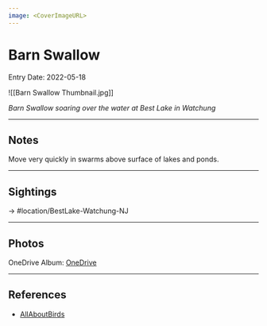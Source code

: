 ```yaml
---
image: <CoverImageURL>
---
```


# Barn Swallow
Entry Date: 2022-05-18

![[Barn Swallow Thumbnail.jpg]]

*Barn Swallow soaring over the water at Best Lake in Watchung*

---------------------------------------------------------------
## Notes
Move very quickly in swarms above surface of lakes and ponds.

---------------------------------------------------------------
## Sightings

-> #location/BestLake-Watchung-NJ

---------------------------------------------------------------
## Photos
OneDrive Album: [OneDrive](https://1drv.ms/u/s!AvaIuMdCo_w-2QzPijt6zJUXAtnn?e=sm5Vd7)

---------------------------------------------------------------
## References
- [AllAboutBirds](https://www.allaboutbirds.org/guide/Barn_Swallow/id)